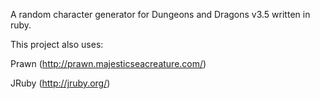 A random character generator for Dungeons and Dragons v3.5 written in ruby.


This project also uses:

Prawn
(http://prawn.majesticseacreature.com/)

JRuby
(http://jruby.org/)